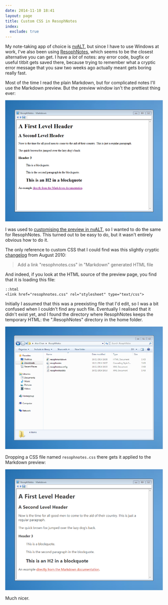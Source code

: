 ```yaml
---
date: 2014-11-10 18:41
layout: page
title: Custom CSS in ResophNotes
index:
  exclude: true
---
```


My note-taking app of choice is [nvALT][nv], but since I have to use Windows at work, I've also been using [ResophNotes][resoph], which seems to be the closest alternative you can get. I have a *lot* of notes: any error code, bugfix or useful titbit gets saved there, because trying to remember what a cryptic error message that you saw two weeks ago actually meant gets boring really fast.

Most of the time I read the plain Markdown, but for complicated notes I'll use the Markdown preview. But the preview window isn't the prettiest thing ever:

![A window with unstyled text. The text contains headings and a few paragraphs.](/images/notes/resophnotes-unstyled.png)

I was used to [customising the preview in nvALT][prev], so I wanted to do the same for ResophNotes. This turned out to be easy to do, but it wasn't entirely obvious how to do it.

<!-- summary -->

The only reference to custom CSS that I could find was this slightly cryptic [changelog][log] from August 2010:

> Add a link "resophnotes.css" in "Markdown" generated HTML file

And indeed, if you look at the HTML source of the preview page, you find that it is loading this file:

    ::html
    <link href="resophnotes.css" rel="stylesheet" type="text/css">

Initially I assumed that this was a preexisting file that I'd edit, so I was a bit confused when I couldn't find any such file. Eventually I realised that it didn't exist yet, and I found the directory where ResophNotes keeps the temporary HTML: the ".ResophNotes" directory in the home folder.

![A directory in Windows Explorer: Alex Chan/.ResophNotes, with four files. resophmarkdown, resophnotes, resophnotesconfig and resophnotesdata.](/images/notes/resophnotes-directory.png)

Dropping a CSS file named `resophnotes.css` there gets it applied to the Markdown preview:

![A window with text styled in a sans-serif font.](/images/notes/resophnotes-styled.png)

Much nicer.

[prev]: http://brettterpstra.com/2013/04/06/customizing-the-nvalt-preview/

[nv]: http://brettterpstra.com/projects/nvalt/
[resoph]: http://resoph.com/ResophNotes/Welcome.html

[log]: http://resoph.com/ResophNotes/Change_Log.html
